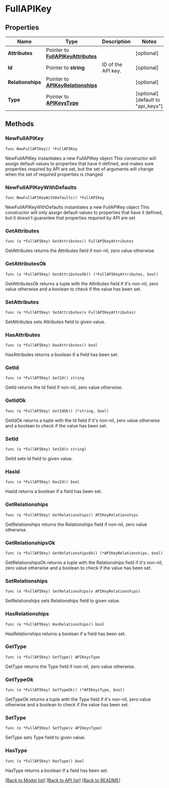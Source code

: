 # FullAPIKey

## Properties

Name | Type | Description | Notes
------------ | ------------- | ------------- | -------------
**Attributes** | Pointer to [**FullAPIKeyAttributes**](FullAPIKeyAttributes.md) |  | [optional] 
**Id** | Pointer to **string** | ID of the API key. | [optional] 
**Relationships** | Pointer to [**APIKeyRelationships**](APIKeyRelationships.md) |  | [optional] 
**Type** | Pointer to [**APIKeysType**](APIKeysType.md) |  | [optional] [default to "api_keys"]

## Methods

### NewFullAPIKey

`func NewFullAPIKey() *FullAPIKey`

NewFullAPIKey instantiates a new FullAPIKey object
This constructor will assign default values to properties that have it defined,
and makes sure properties required by API are set, but the set of arguments
will change when the set of required properties is changed

### NewFullAPIKeyWithDefaults

`func NewFullAPIKeyWithDefaults() *FullAPIKey`

NewFullAPIKeyWithDefaults instantiates a new FullAPIKey object
This constructor will only assign default values to properties that have it defined,
but it doesn't guarantee that properties required by API are set

### GetAttributes

`func (o *FullAPIKey) GetAttributes() FullAPIKeyAttributes`

GetAttributes returns the Attributes field if non-nil, zero value otherwise.

### GetAttributesOk

`func (o *FullAPIKey) GetAttributesOk() (*FullAPIKeyAttributes, bool)`

GetAttributesOk returns a tuple with the Attributes field if it's non-nil, zero value otherwise
and a boolean to check if the value has been set.

### SetAttributes

`func (o *FullAPIKey) SetAttributes(v FullAPIKeyAttributes)`

SetAttributes sets Attributes field to given value.

### HasAttributes

`func (o *FullAPIKey) HasAttributes() bool`

HasAttributes returns a boolean if a field has been set.

### GetId

`func (o *FullAPIKey) GetId() string`

GetId returns the Id field if non-nil, zero value otherwise.

### GetIdOk

`func (o *FullAPIKey) GetIdOk() (*string, bool)`

GetIdOk returns a tuple with the Id field if it's non-nil, zero value otherwise
and a boolean to check if the value has been set.

### SetId

`func (o *FullAPIKey) SetId(v string)`

SetId sets Id field to given value.

### HasId

`func (o *FullAPIKey) HasId() bool`

HasId returns a boolean if a field has been set.

### GetRelationships

`func (o *FullAPIKey) GetRelationships() APIKeyRelationships`

GetRelationships returns the Relationships field if non-nil, zero value otherwise.

### GetRelationshipsOk

`func (o *FullAPIKey) GetRelationshipsOk() (*APIKeyRelationships, bool)`

GetRelationshipsOk returns a tuple with the Relationships field if it's non-nil, zero value otherwise
and a boolean to check if the value has been set.

### SetRelationships

`func (o *FullAPIKey) SetRelationships(v APIKeyRelationships)`

SetRelationships sets Relationships field to given value.

### HasRelationships

`func (o *FullAPIKey) HasRelationships() bool`

HasRelationships returns a boolean if a field has been set.

### GetType

`func (o *FullAPIKey) GetType() APIKeysType`

GetType returns the Type field if non-nil, zero value otherwise.

### GetTypeOk

`func (o *FullAPIKey) GetTypeOk() (*APIKeysType, bool)`

GetTypeOk returns a tuple with the Type field if it's non-nil, zero value otherwise
and a boolean to check if the value has been set.

### SetType

`func (o *FullAPIKey) SetType(v APIKeysType)`

SetType sets Type field to given value.

### HasType

`func (o *FullAPIKey) HasType() bool`

HasType returns a boolean if a field has been set.


[[Back to Model list]](../README.md#documentation-for-models) [[Back to API list]](../README.md#documentation-for-api-endpoints) [[Back to README]](../README.md)



